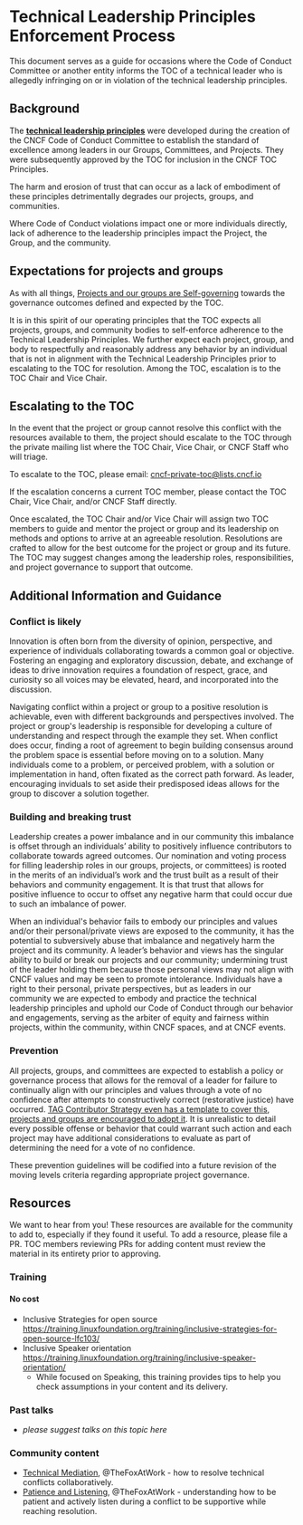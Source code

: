 # Technical Leadership Principles Enforcement Process

This document serves as a guide for occasions where the Code of Conduct Committee or another entity informs the TOC of a technical leader who is allegedly infringing on or in violation of the technical leadership principles.

## Background

The **[technical leadership principles](https://github.com/cncf/toc/blob/main/PRINCIPLES.md#technical-leadership-principles)** were developed during the creation of the CNCF Code of Conduct Committee to establish the standard of excellence among leaders in our Groups, Committees, and Projects. They were subsequently approved by the TOC for inclusion in the CNCF TOC Principles.

The harm and erosion of trust that can occur as a lack of embodiment of these principles detrimentally degrades our projects, groups, and communities. 

Where Code of Conduct violations impact one or more individuals directly, lack of adherence to the leadership principles impact the Project, the Group, and the community.

## Expectations for projects and groups

As with all things, [Projects and our groups are Self-governing](https://github.com/cncf/toc/blob/main/PRINCIPLES.md#projects-are-self-governing) towards the governance outcomes defined and expected by the TOC.

It is in this spirit of our operating principles that the TOC expects all projects, groups, and community bodies to self-enforce adherence to the Technical Leadership Principles. We further expect each project, group, and body to respectfully and reasonably address any behavior by an individual that is not in alignment with the Technical Leadership Principles prior to escalating to the TOC for resolution. Among the TOC, escalation is to the TOC Chair and Vice Chair. 

## Escalating to the TOC

In the event that the project or group cannot resolve this conflict with the resources available to them, the project should escalate to the TOC through the private mailing list where the TOC Chair, Vice Chair, or CNCF Staff who will triage.

To escalate to the TOC, please email: cncf-private-toc@lists.cncf.io 

If the escalation concerns a current TOC member, please contact the TOC Chair, Vice Chair, and/or CNCF Staff directly.

Once escalated, the TOC Chair and/or Vice Chair will assign two TOC members to guide and mentor the project or group and its leadership on methods and options to arrive at an agreeable resolution. Resolutions are crafted to allow for the best outcome for the project or group and its future. The TOC may suggest changes among the leadership roles, responsibilities, and project governance to support that outcome.

## Additional Information and Guidance

### Conflict is likely

Innovation is often born from the diversity of opinion, perspective, and experience of individuals collaborating towards a common goal or objective. Fostering an engaging and exploratory discussion, debate, and exchange of ideas to drive innovation requires a foundation of respect, grace, and curiosity so all voices may be elevated, heard, and incorporated into the discussion.

Navigating conflict within a project or group to a positive resolution is achievable, even with different backgrounds and perspectives involved. The project or group's leadership is responsible for developing a culture of understanding and respect through the example they set. When conflict does occur, finding a root of agreement to begin building consensus around the problem space is essential before moving on to a solution. Many individuals come to a problem, or perceived problem, with a solution or implementation in hand, often fixated as the correct path forward. As leader, encouraging inviduals to set aside their predisposed ideas allows for the group to discover a solution together.

### Building and breaking trust

Leadership creates a power imbalance and in our community this imbalance is offset through an individuals’ ability to positively influence contributors to collaborate towards agreed outcomes. Our nomination and voting process for filling leadership roles in our groups, projects, or committees) is rooted in the merits of an individual’s work and the trust built as a result of their behaviors and community engagement. It is that trust that allows for positive influence to occur to offset any negative harm that could occur due to such an imbalance of power.

When an individual's behavior fails to embody our principles and values and/or their personal/private views are exposed to the community, it has the potential to subversively abuse that imbalance and negatively harm the project and its community. A leader’s behavior and views has the singular ability to build or break our projects and our community; undermining trust of the leader holding them because those personal views may not align with CNCF values and may be seen to promote intolerance. Individuals have a right to their personal, private perspectives, but as leaders in our community we are expected to embody and practice the technical leadership principles and uphold our Code of Conduct through our behavior and engagements, serving as the arbiter of equity and fairness within projects, within the community, within CNCF spaces, and at CNCF events. 

### Prevention

All projects, groups, and committees are expected to establish a policy or governance process that allows for the removal of a leader for failure to continually align with our principles and values through a vote of no confidence after attempts to constructively correct (restorative justice) have occurred. [TAG Contributor Strategy even has a template to cover this, projects and groups are encouraged to adopt it](https://github.com/cncf/project-template/blob/main/CONTRIBUTOR_LADDER.md#involuntary-removal-or-demotion). It is unrealistic to detail every possible offense or behavior that could warrant such action and each project may have additional considerations to evaluate as part of determining the need for a vote of no confidence. 

These prevention guidelines will be codified into a future revision of the moving levels criteria regarding appropriate project governance.

## Resources

We want to hear from you! These resources are available for the community to add to, especially if they found it useful. To add a resource, please file a PR. TOC members reviewing PRs for adding content must review the material in its entirety prior to approving.

### Training

#### No cost

* Inclusive Strategies for open source https://training.linuxfoundation.org/training/inclusive-strategies-for-open-source-lfc103/ 
* Inclusive Speaker orientation https://training.linuxfoundation.org/training/inclusive-speaker-orientation/ 
  * While focused on Speaking, this training provides tips to help you check assumptions in your content and its delivery. 

### Past talks

* _please suggest talks on this topic here_

### Community content

* [Technical Mediation](https://github.com/TheFoxAtWork/Technical-Leadership/tree/main/technical-mediation), @TheFoxAtWork - how to resolve technical conflicts collaboratively. 
* [Patience and Listening](https://github.com/TheFoxAtWork/Technical-Leadership/tree/main/patience-listening), @TheFoxAtWork - understanding how to be patient and actively listen during a conflict to be supportive while reaching resolution.
